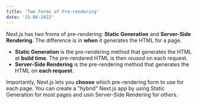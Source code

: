 ```yaml
---
title: 'Two Forms of Pre-rendering'
date: '15-06-2022'
---
```


Next.js has two froms of pre-rendering: **Static Generation** and **Server-Side Rendering**. The difference is in **when** it generates the HTML for a page.

- **Static Generation** is the pre-rendering method that generates the HTML at **build time**. The pre-rendered HTML is then _reused_ on each request.
- **Server-Side Rendering** is the pre-rendering method that generates the HTML on **each request**.

Importantly, Next.js lets you **choose** which pre-rendering form to use for each page. You can create a "hybrid" Next.js app by using Static Generation for most pages and usin Server-Side Rendering for others.

